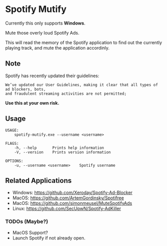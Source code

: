 # Spotify Mutify

Currently this only supports **Windows**.

Mute those overly loud Spotify Ads.

This will read the memory of the Spotify application to find out the currently playing track, and mute the application accordinly.

## Note

Spotify has recently updated their guidelines:

```
We’ve updated our User Guidelines, making it clear that all types of ad blockers, bots,
and fraudulent streaming activities are not permitted;
```

**Use this at your own risk.**

## Usage

```
USAGE:
    spotify-mutify.exe --username <username>

FLAGS:
    -h, --help       Prints help information
    -V, --version    Prints version information

OPTIONS:
    -u, --username <username>    Spotify username
```

## Related Applications

-   Windows: https://github.com/Xeroday/Spotify-Ad-Blocker
-   MacOS: https://github.com/ArtemGordinsky/Spotifree
-   MacOS: https://github.com/simonmeusel/MuteSpotifyAds
-   Linux: https://github.com/SecUpwN/Spotify-AdKiller

### TODOs (Maybe?)

-   MacOS Support?
-   Launch Spotify if not already open.
